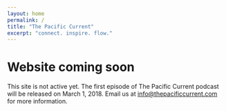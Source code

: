 ```yaml
---
layout: home
permalink: /
title: "The Pacific Current"
excerpt: "connect. inspire. flow."
---
```

# Website coming soon
This site is not active yet. The first episode of The Pacific Current podcast will be released on March 1, 2018. Email us at [info@thepacificcurrent.com](mailto:info@thepacificcurrent.com) for more information.
